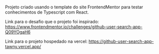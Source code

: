 Projeto criado usando o template do site FrontendMentor para testar conhecimentos de Typescript com React.

Link para o desafio que o projeto foi inspirado: https://www.frontendmentor.io/challenges/github-user-search-app-Q09YOgaH6

Link para o projeto hospedado na vercel: https://github-user-search-app-tawny.vercel.app/